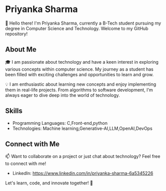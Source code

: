 # Priyanka Sharma

👋 Hello there! I'm Priyanka Sharma, currently a B-Tech student pursuing my degree in Computer Science and Technology. Welcome to my GitHub repository!

## About Me

🎓 I am passionate about technology and have a keen interest in exploring various concepts within computer science. My journey as a student has been filled with exciting challenges and opportunities to learn and grow.

💡 I am enthusiastic about learning new concepts and enjoy implementing them in real-life projects. From algorithms to software development, I'm always eager to dive deep into the world of technology.


## Skills

- Programming Languages: C,Front-end,python 
- Technologies: Machine learning,Generative-AI,LLM,OpenAI,DevOps

## Connect with Me

📫 Want to collaborate on a project or just chat about technology? Feel free to connect with me!

- LinkedIn: https://www.linkedin.com/in/priyanka-sharma-6a5345226

Let's learn, code, and innovate together! 🚀
